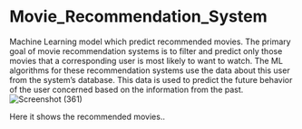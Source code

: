 # Movie_Recommendation_System
Machine Learning model which predict recommended movies.
The primary goal of movie recommendation systems is to filter and predict only those movies that a corresponding user is most likely to want to watch. The ML algorithms for these recommendation systems use the data about this user from the system’s database. This data is used to predict the future behavior of the user concerned based on the information from the past.
![Screenshot (361)](https://github.com/Nandan-nandu/Movie_Recommendation_System/assets/88129970/70283428-dc08-47f4-8dc2-89beaf1b1132)

Here it shows the recommended movies..
